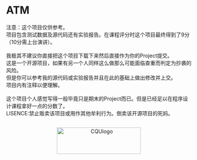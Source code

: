 # ATM
注意：这个项目仅供参考。
<br>项目包含测试数据及源代码还有实验报告。在课程评分时这个项目最终得到了9分（10分需上台演讲）。
<br><br>我极其不建议你直接把这个项目下载下来然后直接作为你的Project提交。<br>这是一个开源项目，如果有另一个人同样这么做那么可能面临查重而判定为抄袭的风险。
<br>但是你可以参考我的源代码或实验报告并且在此的基础上做出修改并上交。
<br>项目内有注释以便理解。
<br><br>这个项目个人感觉写得一般毕竟只是期末的Project而已。但是已经足以在程序设计课程拿好一点的分数了。
<br>LISENCE:禁止贩卖该项目或用作其他牟利行为。倒卖该开源项目的死妈。
##
<div align="center">
  <a href="https://cqu.edu.cn"><img src="https://www2.cqu.edu.cn/Uploads/CQUmain/nowvi.png" width="227.2" height="71.7" alt="CQUlogo"></a>
  <br>
</div>
